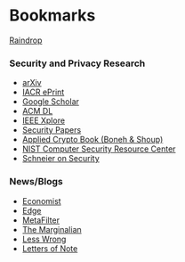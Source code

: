 Bookmarks
=========

[Raindrop](https://raindrop.io/)

### Security and Privacy Research 
* [arXiv](https://arxiv.org/)
* [IACR ePrint](https://eprint.iacr.org/)
* [Google Scholar](https://scholar.google.com/)
* [ACM DL](https://dl.acm.org/)
* [IEEE Xplore](https://ieeexplore.ieee.org/Xplore/home.jsp)
* [Security Papers](https://www.mlsec.org/topnotch/index.html)
* [Applied Crypto Book (Boneh & Shoup)](http://toc.cryptobook.us/)
* [NIST Computer Security Resource Center](https://csrc.nist.gov/topics)
* [Schneier on Security](https://www.schneier.com/)

### News/Blogs
* [Economist](https://www.economist.com)
* [Edge](https://www.edge.org/)
* [MetaFilter](https://www.metafilter.com/)
* [The Marginalian](https://www.themarginalian.org/)
* [Less Wrong](https://www.lesswrong.com/)
* [Letters of Note](https://lettersofnote.com/)
